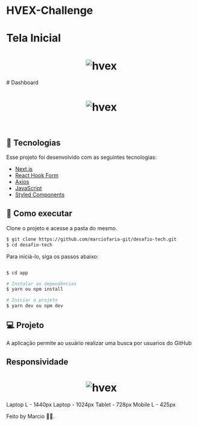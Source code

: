 # HVEX-Challenge

# Tela Inicial
<h1 align="center">
    <img alt="hvex" src="https://s7.gifyu.com/images/login.gif" />
</h1>
# Dashboard
<h1 align="center">
    <img alt="hvex" src="https://s7.gifyu.com/images/dashboard.gif" />
</h1>
<br>

## 🧪 Tecnologias

Esse projeto foi desenvolvido com as seguintes tecnologias:

- [Next.js](https://nextjs.org/)
- [React Hook Form](https://react-hook-form.com/)
- [Axios](https://axios-http.com/docs/intro)
- [JavaScript](https://developer.mozilla.org/pt-BR/docs/Web/JavaScript)
- [Styled Components](https://styled-components.com/docs)

## 🚀 Como executar

Clone o projeto e acesse a pasta do mesmo.

```bash
$ git clone https://github.com/marciofaria-git/desafio-tech.git
$ cd desafio-tech
```

Para iniciá-lo, siga os passos abaixo:
```bash

$ cd app

# Instalar as dependências
$ yarn ou npm install

# Iniciar o projeto
$ yarn dev ou npm dev
```

## 💻 Projeto

A aplicação permite ao usuário realizar uma busca por usuarios do GitHub




## Responsividade
<h1 align="center">
    <img alt="hvex" src="https://s7.gifyu.com/images/loginResponsividade44cc422920fc3edb.gif" />
</h1>




Laptop L - 1440px
Laptop - 1024px
Tablet - 728px
Mobile L - 425px


Feito by Marcio 🧑‍💻.

